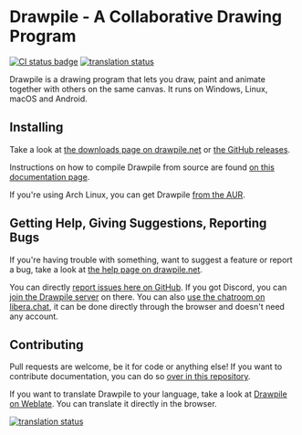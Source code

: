 # Drawpile - A Collaborative Drawing Program

[![CI status badge](../../actions/workflows/main.yml/badge.svg)](../../actions/workflows/main.yml) [![translation status](https://hosted.weblate.org/widgets/drawpile/-/svg-badge.svg)](https://hosted.weblate.org/engage/drawpile/)

Drawpile is a drawing program that lets you draw, paint and animate together with others on the same canvas. It runs on Windows, Linux, macOS and Android.

## Installing

Take a look at [the downloads page on drawpile.net](https://drawpile.net/download/) or [the GitHub releases](/drawpile/Drawpile/releases).

Instructions on how to compile Drawpile from source are found [on this documentation page](https://docs.drawpile.net/help/development/buildingfromsource).

If you're using Arch Linux, you can get Drawpile [from the AUR](https://aur.archlinux.org/packages/drawpile).

## Getting Help, Giving Suggestions, Reporting Bugs

If you're having trouble with something, want to suggest a feature or report a bug, take a look at [the help page on drawpile.net](https://drawpile.net/help/).

You can directly [report issues here on GitHub](/drawpile/Drawpile/issues). If you got Discord, you can [join the Drawpile server](https://drawpile.net/discord/) on there. You can also [use the chatroom on libera.chat](https://drawpile.net/irc/), it can be done directly through the browser and doesn't need any account.

## Contributing

Pull requests are welcome, be it for code or anything else! If you want to contribute documentation, you can do so [over in this repository](/drawpile/drawpile.github.io).

If you want to translate Drawpile to your language, take a look at [Drawpile on Weblate](https://hosted.weblate.org/engage/drawpile/). You can translate it directly in the browser.

[![translation status](https://hosted.weblate.org/widgets/drawpile/-/287x66-grey.png)](https://hosted.weblate.org/engage/drawpile/)
